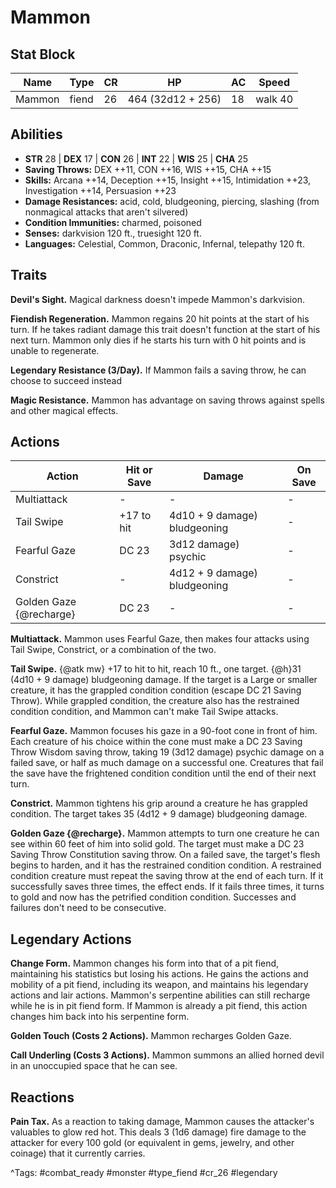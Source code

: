 # Mammon

## Stat Block

| Name | Type | CR | HP | AC | Speed |
|------|------|----|----|----|-------|
| Mammon | fiend | 26 | 464 (32d12 + 256) | 18 | walk 40 |

## Abilities

- **STR** 28 | **DEX** 17 | **CON** 26 | **INT** 22 | **WIS** 25 | **CHA** 25
- **Saving Throws:** DEX ++11, CON ++16, WIS ++15, CHA ++15  
- **Skills:** Arcana ++14, Deception ++15, Insight ++15, Intimidation ++23, Investigation ++14, Persuasion ++23  
- **Damage Resistances:** acid, cold, bludgeoning, piercing, slashing (from nonmagical attacks that aren't silvered)  
- **Condition Immunities:** charmed, poisoned  
- **Senses:** darkvision 120 ft., truesight 120 ft.  
- **Languages:** Celestial, Common, Draconic, Infernal, telepathy 120 ft.

## Traits

**Devil's Sight.** Magical darkness doesn't impede Mammon's darkvision.

**Fiendish Regeneration.** Mammon regains 20 hit points at the start of his turn. If he takes radiant damage this trait doesn't function at the start of his next turn. Mammon only dies if he starts his turn with 0 hit points and is unable to regenerate.

**Legendary Resistance (3/Day).** If Mammon fails a saving throw, he can choose to succeed instead

**Magic Resistance.** Mammon has advantage on saving throws against spells and other magical effects.


## Actions

| Action | Hit or Save | Damage | On Save |
|--------|--------------|--------|----------|
| Multiattack | - | - | - |
| Tail Swipe | +17 to hit | 4d10 + 9 damage) bludgeoning | - |
| Fearful Gaze | DC 23 | 3d12 damage) psychic | - |
| Constrict | - | 4d12 + 9 damage) bludgeoning | - |
| Golden Gaze {@recharge} | DC 23 | - | - |

**Multiattack.** Mammon uses Fearful Gaze, then makes four attacks using Tail Swipe, Constrict, or a combination of the two.

**Tail Swipe.** {@atk mw} +17 to hit to hit, reach 10 ft., one target. {@h}31 (4d10 + 9 damage) bludgeoning damage. If the target is a Large or smaller creature, it has the grappled condition condition (escape DC 21 Saving Throw). While grappled condition, the creature also has the restrained condition condition, and Mammon can't make Tail Swipe attacks.

**Fearful Gaze.** Mammon focuses his gaze in a 90-foot cone in front of him. Each creature of his choice within the cone must make a DC 23 Saving Throw Wisdom saving throw, taking 19 (3d12 damage) psychic damage on a failed save, or half as much damage on a successful one. Creatures that fail the save have the frightened condition condition until the end of their next turn.

**Constrict.** Mammon tightens his grip around a creature he has grappled condition. The target takes 35 (4d12 + 9 damage) bludgeoning damage.

**Golden Gaze {@recharge}.** Mammon attempts to turn one creature he can see within 60 feet of him into solid gold. The target must make a DC 23 Saving Throw Constitution saving throw. On a failed save, the target's flesh begins to harden, and it has the restrained condition condition. A restrained condition creature must repeat the saving throw at the end of each turn. If it successfully saves three times, the effect ends. If it fails three times, it turns to gold and now has the petrified condition condition. Successes and failures don't need to be consecutive.

## Legendary Actions

**Change Form.** Mammon changes his form into that of a pit fiend, maintaining his statistics but losing his actions. He gains the actions and mobility of a pit fiend, including its weapon, and maintains his legendary actions and lair actions. Mammon's serpentine abilities can still recharge while he is in pit fiend form. If Mammon is already a pit fiend, this action changes him back into his serpentine form.

**Golden Touch (Costs 2 Actions).** Mammon recharges Golden Gaze.

**Call Underling (Costs 3 Actions).** Mammon summons an allied horned devil in an unoccupied space that he can see.


## Reactions

**Pain Tax.** As a reaction to taking damage, Mammon causes the attacker's valuables to glow red hot. This deals 3 (1d6 damage) fire damage to the attacker for every 100 gold (or equivalent in gems, jewelry, and other coinage) that it currently carries.



^Tags: #combat_ready #monster #type_fiend #cr_26 #legendary
